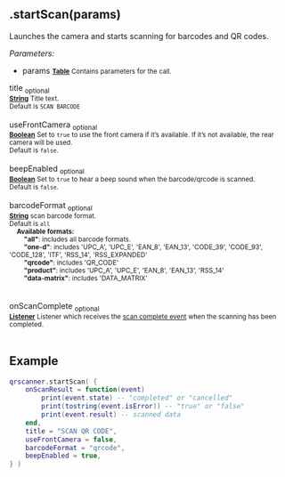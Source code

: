 ## .startScan(params)

Launches the camera and starts scanning for barcodes and QR codes.

*Parameters:*

* params
<small>__[Table](https://docs.coronalabs.com/api/library/table/index.html)__ Contains parameters for the call.</small>

title  <sub>optional</sub><br>
<small>__[String](https://docs.coronalabs.com/api/type/String.html)__ Title text.<br>Default is `SCAN BARCODE`</small><br><br>
useFrontCamera  <sub>optional</sub><br>
<small>__[Boolean](https://docs.coronalabs.com/api/type/Boolean.html)__ Set to `true` to use the front camera if it’s available. If it’s not available, the rear camera will be used.<br>Default is `false`.</small><br><br>
beepEnabled  <sub>optional</sub><br>
<small>__[Boolean](https://docs.coronalabs.com/api/type/Boolean.html)__ Set to `true` to hear a beep sound when the barcode/qrcode is scanned.<br>Default is `false`.</small><br><br>
barcodeFormat  <sub>optional</sub><br>
<small>__[String](https://docs.coronalabs.com/api/type/String.html)__ scan barcode format.<br>Default is `all`<br>
&nbsp;&nbsp;&nbsp;&nbsp;**Available formats:**<br>
&nbsp;&nbsp;&nbsp;&nbsp;&nbsp;&nbsp;&nbsp;&nbsp;**"all"**: includes all barcode formats.<br>
&nbsp;&nbsp;&nbsp;&nbsp;&nbsp;&nbsp;&nbsp;&nbsp;**"one-d"**: includes 'UPC_A', 'UPC_E', 'EAN_8', 'EAN_13', 'CODE_39', 'CODE_93', 'CODE_128', 'ITF', 'RSS_14', 'RSS_EXPANDED' <br>
&nbsp;&nbsp;&nbsp;&nbsp;&nbsp;&nbsp;&nbsp;&nbsp;**"qrcode"**: includes 'QR_CODE' <br>
&nbsp;&nbsp;&nbsp;&nbsp;&nbsp;&nbsp;&nbsp;&nbsp;**"product"**: includes 'UPC_A', 'UPC_E', 'EAN_8', 'EAN_13', 'RSS_14' <br>
&nbsp;&nbsp;&nbsp;&nbsp;&nbsp;&nbsp;&nbsp;&nbsp;**"data-matrix"**: includes 'DATA_MATRIX' <br>
</small><br><br>
onScanComplete  <sub>optional</sub><br>
<small>__[Listener](https://docs.coronalabs.com/api/type/Listener.html)__ Listener which receives the [scan complete event](onScanComplete.md) when the scanning has been completed.</small><br><br>

##  Example

```lua
qrscanner.startScan( {
	onScanResult = function(event) 
		print(event.state) -- "completed" or "cancelled"
		print(tostring(event.isError)) -- "true" or "false"
		print(event.result) -- scanned data
	end,
	title = "SCAN QR CODE",
	useFrontCamera = false,
	barcodeFormat = "qrcode",
	beepEnabled = true,
} )
```
